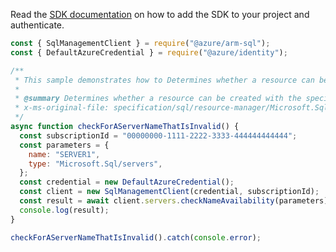 Read the [SDK documentation](https://github.com/Azure/azure-sdk-for-js/blob/%40azure%2Farm-sql_9.0.1/sdk/sql/arm-sql/README.md) on how to add the SDK to your project and authenticate.

```javascript
const { SqlManagementClient } = require("@azure/arm-sql");
const { DefaultAzureCredential } = require("@azure/identity");

/**
 * This sample demonstrates how to Determines whether a resource can be created with the specified name.
 *
 * @summary Determines whether a resource can be created with the specified name.
 * x-ms-original-file: specification/sql/resource-manager/Microsoft.Sql/preview/2021-02-01-preview/examples/CheckNameAvailabilityServerInvalid.json
 */
async function checkForAServerNameThatIsInvalid() {
  const subscriptionId = "00000000-1111-2222-3333-444444444444";
  const parameters = {
    name: "SERVER1",
    type: "Microsoft.Sql/servers",
  };
  const credential = new DefaultAzureCredential();
  const client = new SqlManagementClient(credential, subscriptionId);
  const result = await client.servers.checkNameAvailability(parameters);
  console.log(result);
}

checkForAServerNameThatIsInvalid().catch(console.error);
```
